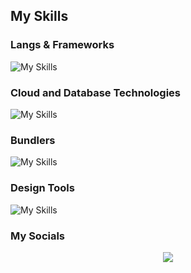 
## My Skills
  ### Langs & Frameworks
  ![My Skills](https://skillicons.dev/icons?i=html,js,ts,css,react,tailwind,py,express,solidity,rust,electron,nodejs,md)
 
  ### Cloud and Database Technologies
  ![My Skills](https://skillicons.dev/icons?i=supabase,aws,gcp,vercel,heroku)
  ### Bundlers
  ![My Skills](https://skillicons.dev/icons?i=webpack,gulp)
   ### Design Tools
  ![My Skills](https://skillicons.dev/icons?i=ae,xd,figma,pr,ps)


  ### My Socials
  

<p align="center">
    <a href="https://github.com/nermalcat69/">
        <img src="https://github-readme-streak-stats.herokuapp.com?user=nermalcat69&hide_border=true&background=0D1117&currStreakLabel=FFFFFF&sideLabels=FFFFFF&currStreakNum=FFFFFF&dates=FFFFFF&sideNums=FFFFFF&fire=f04848&ring=f04848&stroke=FFFFFFFF)](https://git.io/streak-stats" />
  </a> 
</p>
